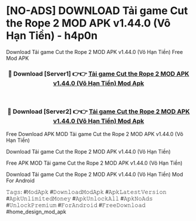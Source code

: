 # [NO-ADS] DOWNLOAD Tải game Cut the Rope 2 MOD APK v1.44.0 (Vô Hạn Tiền) - h4p0n
Download Tải game Cut the Rope 2 MOD APK v1.44.0 (Vô Hạn Tiền) Free Mod APK

<div align="center">
<h3>🔴 Download [Server1] 👉👉 <a href="https://apk-comot.site?title=Tải_game_Cut_the_Rope_2_MOD_APK_v1.44.0_(Vô_Hạn_Tiền)">Tải game Cut the Rope 2 MOD APK v1.44.0 (Vô Hạn Tiền) Mod Apk</a></h3><br>

<h3>🔴 Download [Server2] 👉👉 <a href="https://apk-comot.site?title=Tải_game_Cut_the_Rope_2_MOD_APK_v1.44.0_(Vô_Hạn_Tiền)">Tải game Cut the Rope 2 MOD APK v1.44.0 (Vô Hạn Tiền) Mod Apk</a></h3>
</div>


Free Download APK MOD Tải game Cut the Rope 2 MOD APK v1.44.0 (Vô Hạn Tiền)

Download Tải game Cut the Rope 2 MOD APK v1.44.0 (Vô Hạn Tiền) 

Free APK MOD Tải game Cut the Rope 2 MOD APK v1.44.0 (Vô Hạn Tiền) 

Download Tải game Cut the Rope 2 MOD APK v1.44.0 (Vô Hạn Tiền) Mod For Android

𝚃𝚊𝚐𝚜: #𝙼𝚘𝚍𝙰𝚙𝚔 #𝙳𝚘𝚠𝚗𝚕𝚘𝚊𝚍𝙼𝚘𝚍𝙰𝚙𝚔 #𝙰𝚙𝚔𝙻𝚊𝚝𝚎𝚜𝚝𝚅𝚎𝚛𝚜𝚒𝚘𝚗 #𝙰𝚙𝚔𝚄𝚗𝚕𝚒𝚖𝚒𝚝𝚎𝚍𝙼𝚘𝚗𝚎𝚢 #𝙰𝚙𝚔𝚄𝚗𝚕𝚘𝚌𝚔𝙰𝚕𝚕 #𝙰𝚙𝚔𝙽𝚘𝙰𝚍𝚜 #𝚄𝚗𝚕𝚘𝚌𝚔𝙿𝚛𝚎𝚖𝚒𝚞𝚖 #𝙵𝚘𝚛𝙰𝚗𝚍𝚛𝚘𝚒𝚍 #𝙵𝚛𝚎𝚎𝙳𝚘𝚠𝚗𝚕𝚘𝚊𝚍 #home_design_mod_apk